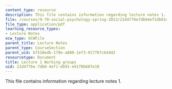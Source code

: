 ```yaml
---
content_type: resource
description: This file contains information regarding lecture notes 1.
file: /courses/9-70-social-psychology-spring-2013/21d4776e7db64ef1db91e9178b687e10_MIT9_70S13_Wrkg_grp_L1.pdf
file_type: application/pdf
learning_resource_types:
- Lecture Notes
ocw_type: OCWFile
parent_title: Lecture Notes
parent_type: CourseSection
parent_uid: b7510edb-170e-a880-1ef3-917767c644d2
resourcetype: Document
title: Lecture 1 Working groups
uid: 21d4776e-7db6-4ef1-db91-e9178b687e10
---
```

This file contains information regarding lecture notes 1.